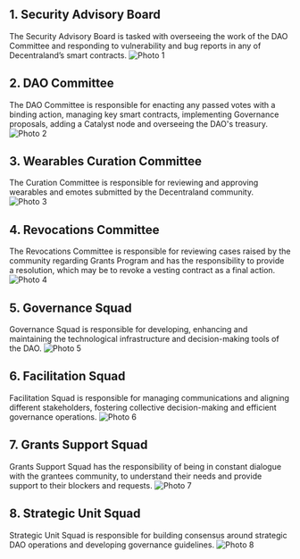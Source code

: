## 1. Security Advisory Board
The Security Advisory Board is tasked with overseeing the work of the DAO Committee and responding to vulnerability and bug reports in any of Decentraland’s smart contracts.
![Photo 1](https://lh3.googleusercontent.com/pw/ADCreHd3YWIlzDwO4XwFQi6XPpEIcB6VMZuCIVQfsv7QjA3fvJ1kxyyuY3laiMy2EAcR8oya8hQfQuW7uR2oKJv_utWAOkt5NIHa5GZkvzccjYcogvKqrEfiJkAsoDaQuS5XPHGjOyNaAu2aZ7UZ2c4nMNCk-KrKLbm8tw_wKBrevdsMZy9ZJz7N3vcqz53W3AG__GDxG4-xVqOIaB0EKgxFL3xz1DyhXmVbVU-mjPF5ZtAxeYe_OT_hGPcxJQ2ScWOBb3jFtrOAA7tyBBaBP8bRbWy1gyQ7fSxolgxoAXOHOXDeUgOOZAPlEJKESLN4qkmwFkP9HL93ci8IUUp3RFBXew6yDTSi34dY9nExLTne5K0DKk0XsctXiSx8wOAbOun4TlZPrR7j9aOYWMX0DJvYjXUIF1nRjTVV7hOy3-bvY-1CyYPukynUAt3fFY9S-b6Frf2UP9u-pHo36uwR4YmOkDiQc0Y2suZekKVmL1i-4o2aHe_w3yYBdvOhGZOujvdDsK77_bucBzq7IKr9t8LupSko5zTD_RbyoNpML3ZrsQTNvVBWXvc_C-OqnbTsG3x19qRUJir7He8sLeU-NK2kT2DZTFe7PGKJiZ1gw0AHw7yK-yMc8Wc9hI9D01QIehgXxuefGGyC3zAC6apOP0druEuwFG_WVcMmQiwYMiKdxLWj3ODBHL6HJ-_Vi9ZitLtvpsvycvgTd38DMv9FvD0aQR7Y9MO2o4vhQHdR8icTprQ5snE-dzO10zssRS8OHBGFx9ZPpnWvyWWjsJ1EPfz8Nr2hwbLlETgQjVkuDDcVUOYdyaDL__HLr20tlmU0M7AJe5NezI5p2j1aBtkJr2HqCyfC-1jmzYCbsIc0R7g6Mq7Y6rl6y-P9RNFalcoOkNFGk7GEV0C9IDX0nxVIvz2iV6uFvROxD9ygWb_P4Oa79rduIk4Oj1P_LF58cduBDUKLjmHJhxxpAoehN5S51T_B5qVWEEsflkiHAgi9lUAj5BHUMq-OXQ=w1740-h458-s-no?authuser=0)
## 2. DAO Committee
The DAO Committee is responsible for enacting any passed votes with a binding action, managing key smart contracts, implementing Governance proposals, adding a Catalyst node and overseeing the DAO's treasury.
![Photo 2](https://lh3.googleusercontent.com/pw/ADCreHeyYIfGczdB9Ub3mX78oXJGxv5vvdf3mNVw1zz3dgDD6RP91IgdvAj0FkUqVvTDfX7wIbhrPZ0f3f8_APC2sr9PcTmnDUBWpMaBd-k0FzEcDqTsVo0qckh_iK_pNjic88hbVf2A7wtUuUxFe8ISO9X4aDdxHJnEbBQDkQA41Oa-lLxtXlpQ4QM5apNQgTZOXZZ6vhfvVYRl18mRg6w7p_VLLl4nrL9P-tcpr_CUibVKoDK9-HwCmInd-PM-mpxX-ImkeHKhxgn67qtRe3oDlmsLupCguM-IPAjNsxDfZkUmw1qB1yyVAQMBTdd1MrIBnSVuxk05pg4VLOWytaaoRY1KYToLj3BHy_-T1e_rI2gQQzgg2bG8tuphVCE6ypQME-c1xzznrVhZ0056M5JSGggiHAtrMRp7ZpCktJkxxbX6GlzZ24sI6jUCyYkGtiivV3fdnHecJtWEvd2wzmBbVLBMogNIYUzSaU9uSx0tWUvZe354sYipBKMZu0_32EKtYCiZjbX-Ft3Xd6rVKzBhMLyCEFhhuDW9uHaUZXXoKDBglIzWJtPoI5uBrVPqzD8lh7eGAU40wpMI_CS1LvIsbFDO1uA9ZFBFAIdu1N4eC0xn8fkKsX6JTrANG3nUP8Cc0jmlJ2Hj5OlQ7I8cb3kl1yr6jdUEwASr_T8armDcTBJmXvk6YDCZuakjFhjqmP15F-H3Du0WfYyBI5he7zNLHXoykf9fj7MRMw8qumySNU8m9fISfX9BJkjNlJGwZJrLJyI4Mvi5wjPlRvJkGWNUGHhew5ZKbnN8-uj-e_cj5DtkF4huu-Y6ianrmQbAH7XpIRmiDiOQTzu2yEL8uAumqHTHJ2nyfvCJaOg36TwNlBleHHMTFUEM-6anEmJ_3mZwsJpVFB5Yj_6yawyoRK2QitYTtNvrHjsncBTaoKxURQ4uq2_jDXAWyywkAUkf_fFuV3xVIKxprhh5j_MTeqViwF9xX9E7dXFpvNQXA242JUltViXqGw=w1740-h458-s-no?authuser=0)
## 3. Wearables Curation Committee
The Curation Committee is responsible for reviewing and approving wearables and emotes submitted by the Decentraland community.
![Photo 3](https://lh3.googleusercontent.com/pw/ADCreHdc8wn87hXBOjBYwB0UkagMVSgixnaOwwt7XM_mOkkhEHeTYUXZm3SEMm5vK6QDqqx1BgnlGVMl6Dx4WPoiqQJ8E6Ygfzf8wzjqW8kqEcjj9mXGf3LMXXKQbsfSOnjIENnsNRFJ12chjos6JFftmebKw1cGhLsrqwxHBjT-y01GDkODbwO739a7DdGzoWwLASNTP_dFSoYBXuoEzWLejqYHvLcI-5kjeO4GMm6_YT0qsZx4sx_M3h27crjCTjIGSrMTU_fEfZsxukJpv0ZRnZs5z-7otqmR86aE-TuEgXLc-AMJ7kimrei3fzaKY2OOYl5pb4jpZhXKDgiLpnXuA9YG7wawfe5Ap3UMI5B4ayG9GCA8tJhRf7w2SGMlD4IVyb92LjW_hjJNXw8UXNHZGzfX3cIzKwzmoNbOz-xzIGYkWDJmVQ8E2Go2rQdqUmzOnnWFTH2uZ3zutjY97sB6XhktmzQYSII1oCX6C0NLtBQ6lwYfzFaPa5UWiG3CeclL4WrJpNxtIIV9coIVx05R5vkBJ_HfO_PE64Xui0Bcvj217aRuznL3SJrZzpR6ZCfmlD0ZV6G2M4yug4jIyxtRvuNCXtffPZqDopsICFhInKZLorWry0o68FImmeA5If5_nCz52TRGY41o7FjgoGgng7QyIGqCF3YU-0uYh4KbpQWKz-JOYSejNFU5vFq1ViHXDA8zKlXQKjBBf1YH5WAgsOs8MjZ7vb1V9MVrOFaDtVvzJ4RnnMKOSd-_6rV7WCtIdhwRg1N0zaIwgS3uFW8uBDzqMbSnBIYpdz71y5W3SeYUSC6HE4gqyGhi5_Q3p8gYn5lfKO50_wxc4s1eqMkKoWM5e4Mvve42hbsCcnT3v1KtmyFa7amfhrRhyEWQzW5h-Xi5ufNJYsQJ3AyMo8TDeoLg2THNqa3D1ALVtw1lr6cTtaQQqL-pzV_gOys5xmpwVukC551fm6oyELeh50J4YNrhUw3GLX1Fv9CIwsDmomgKMrWArA=w1740-h784-s-no?authuser=0)
## 4. Revocations Committee
The Revocations Committee is responsible for reviewing cases raised by the community regarding Grants Program and has the responsibility to provide a resolution, which may be to revoke a vesting contract as a final action.
![Photo 4](https://lh3.googleusercontent.com/pw/ADCreHegyKgpwy5I6lpbxhKUlILjr2sWOhjhlykQf3dzn1fpYP2sfjN3H3VL8XbRjHvhKZtpReEft4Dtejrt3ZQNOeAm9AC-vaxXMGeHPCk3z78sL5Mylpj4wkj8JMfasw08pgb0VDFeDV7QnzWIBG7kYxtt5Gv7DNMKWYxCcXokMXrudH-D4mB4Cao2XHxzBJFlm6MYGPzieZPRL6UnSX_WiMN2vJA7hupAXyjbszDBQ1rweQ-PeMuzEita3IAE-CzphHdH6SlhuYqjP_w3T7rg97L3qUmxO2LLgStk1gIfdFfC2EYc2d11TojyiFJxILLBbrnqIFqcpVropTtu9fRllm2JSzYEwUHxca8Y2FCH6aup_KQ7cLwvse37tGSDe06yfP_5oL9Vk5uwYfLEv7RZQguDutX9FNVG1WEQGoPsUN0sSNKm3iKQ6XU5iTIvuEF3xgjM0_IdZrFZcn1OOBpk4RQW97aJw4v0dwERJV0GsdLTEFA-R8XikJfvxEnoysr8e7CYKIyhvBUyPHcJgu_jVzwR0SE-D9h2xdCaP2yumm3Sj2oFRxjLzEPIZR9qSUOtrA18jeaTtAXAcZtKCYnmmWPySCohCZWFdL4wlWqX_Jk6Dhl8nBEgA1hLvJXrJ3HINASw00fGkSgSYXSjx8LjlUNHLieOrLb6Xsh7IFO0FgC1IXEzZ1-SbrYi0cgrpwRzkSislYMoIlwvGS24Reghwq_ehk6zvfBpCzUATTTjL65EEuV_3cY2IMcOJXk9RTl82lZP1fCbJAKJxyEAQzhg2eUnSsXMU7muuxA2mdlbQJVVPkbKpYgZPDdW5t2N5hhYCwAFmw0FzVzKZ-ZQEuSw1MI5fPFXj2l0zAL5-6Y9W9WNVirfXXFvJ5hMJ-uMh5zQbU5q2SCw4P16lRva3vhyQDpY0BOgbm8639GiTpjVbmemJWPg9meM2aT7WFgQ4o4w4iBFS3ATpgWbFQsNz8n2ZPahoAh53DM8qHCwbISSokF49kZo6A=w1740-h462-s-no?authuser=0)
## 5. Governance Squad
Governance Squad is responsible for developing, enhancing and maintaining the technological infrastructure and decision-making tools of the DAO.
![Photo 5](https://lh3.googleusercontent.com/pw/ADCreHeFb5BbzgxCXjnO0PgEw27X9SnH_z4IE4S17ewR265FiLUTSAYcZK0CH1CvQhiQ743qkvFIpKulJmVlP1IwfQMl9KrG11WmmC2R-M821FQTg2SPWID4Wv6olO3kQl_NyO2ahXJnj4akmY6iYdOJl9q9tAZVBMhc0mevUSMIimtQLknNHFyFzdIleiz2LMnUhE7AbMzeHIfEEyl0emh6nLhuGNWVbvQBU9CDChSpJhS-DL0D2cfLTe5oh-2x_FwW4EazYM8egbrcGPayz-lH7byv5z6-ca_gcUDZa2ZeMTnFp_s_jnfkpzmcYaFnt86WKucDeNLj0YxLZsxZmsHPGIb5lclzfSGFW02zyeCcke90rv4XNcbnzyhevQ86WyDx-2DPKWcrPRCCyMfb_kepuARz10uDsai0mRuFRAeXkLqJtVs6c3BNBHqPYE6KybSma7hQ3x3HNS-qB2ogWx6ounZS2pz1xJ1yjsuBl1d0ML76RqTBVqyUZKy9Mvv2HN2-GnZmNRKlwXfM3R3bd1yokkbeOBGrc8lkJTgA2TzIBylJzNUQMnDa2qLDlso-TVBjFHucgkW3k2MZCGfBwy9RB2jMucks3tu1iVEVgiO0oBrC2GBaDzySV0CALYAKwnBOQfTh0cX15qxTTStujaCBa8VgRzkHUI-q9RXMsjTkBkKSGZhTMZqyTQDgPwsh4FIbcGaN-VqNrzI6rARQ9VrhuroUNCfqj_-fV_90WIzbyY2zWou2nwfXyWDAxkdjlOPMkn3p_67eoWMaXrumXc_zerXd2FrfhyfY5S0tiwXITo84Zyapml9aHCECPEJOzerBguWpEpB3oHBKtJKzHpwaECplYzKeUi7feiLPd25FIQXs5LD4b4jAtr2fnxBkNCyJRkd9xEKfhv0dMdGbvYWR7c_-By3j7lcERjjqc-iJjEDdlB4424LR4MQ2BSW_7kppl9OB-u4Z6Kxkl8nTpG28UT1Oxzm5-i8oyXnzwAt00Dr9PkOPXw=w1740-h462-s-no?authuser=0)
## 6. Facilitation Squad
Facilitation Squad is responsible for managing communications and aligning different stakeholders, fostering collective decision-making and efficient governance operations. 
![Photo 6](https://lh3.googleusercontent.com/pw/ADCreHcCqpXerWgIWRz89dnqv6_TCOyfOfeupSxJHkmjHvQMFfuxEAvPTsXbMaRc8chmnLi0XKTq2NinGSdhjDTcXc-wBoRugRduL45SnakD5yG0Gtx57528NGSbHcc__SVA_fPQ0NgIWs1LUy161wN-piJhuLEanVKmrrX9V4tQzqCBBOEL_-jL1p7S4ECVZ1Equq1mvWxcRrkK0mK4fVk8BFnRi23aQOhApmC9t6F5jeeJ-uo8UplZrI6dWP69YPMN-dFVpdLMX9EaxZ33C4ysnRTfFM2Syiww7MkyBD7pRqacgO2HtOywuMXvtsw0mLf65zNjjV7tPoCIcP6Cgvqm3_PZRayHhCYeboIwiX_UKX2DGt0wPEI9f_uNwVGcnPHxrwjTVx-uZD8BintIXxkBDzS8CknnfTJauynMwCigYXz90bjidPqXrqWzvL9rsn3d_DqOJx1q8xFJwAeFOUzmErCrGQPzMJCbTK6JhFkZbMKviLYS8dCyET3y9sCLTC1rOffyXxBiQNh1BGFU5iGmCgdz3s0-_BJmQ5i5gMxhamBv5RejLe0gFflmXr4BwpcD68ETaQZ_BfjaBsmxFhy42j_L2HyAakXhNkTYrh0LXqPSi_WJYaqiJCZZSQ9SMYYz7q7jByst1NB5JkcSgnpYZ6eAGJI0u-4R15jjnbyRRykJmWFuvIHSspenLrNh29TeLD38Yy5VwnQPwpvtPLsrtFX4mrO-GIrx_RqO7yGZgBlEV32F5LAZi07YmjIBmhUxjGFv_BZOXgRLWigHIk1I2VjBfadR-czTYHcJBoKNo1fbPJDarWu6rjKbK1DAdGEmTupUH4PgmYW16g0NqLBkgpdzIoUadA3-e5GTfUy01EsCag3r2Yvxejwb_NogqhCoTAMS9SC-5ERsPUYtXTytaAO_WbGn6UboYOjXl8vHzcCCKuHnwcFfNLVgK9-S9zZjtb2JAEkZL_inDF400jSkYAYKjw4PaVdteDxra5XwaDVtGP2BjA=w1740-h462-s-no?authuser=0)
## 7. Grants Support Squad
 Grants Support Squad has the responsibility of being in constant dialogue with the grantees community, to understand their needs and provide support to their blockers and requests.
![Photo 7](https://lh3.googleusercontent.com/pw/ADCreHcUhWitTf2M8oJOWeWKCI4p-CFh4G6dQWyO9_Ts1yPPkGoKtUukATbx3X5t5ztHKoZlUYmgqimNGi5HW6-8sbfSh4Qypbt6F13jEKh--PIvN-iFjVKbmmC-0ibSwK4bEpbWu_L2rHF858rpEVpq1wIz7jUgFa2V-8BjzIYwY5EmDHcLZmnXzZFDfusZdUITSrp54PlDczyOSF18RE39hQ8YGkWETHVTwCvhMmqpiL05hYeCPRphaQ8UblvN3Qm1r2O_5EDfVZTwm4HdXFdZ1kKL8hLyGBgM4DY_yGxgmCZsHPsFRk18nSuchT1WKXrg0DRxCGZ_5aXOQek4dbsc7pGa6z0X-aw6kai2Hhx2dzDpf1D-RRikl3Kbmuwwtvqj9zoKqObULLTzr7lrKQFb0VxRll4yB-6bY-hU7jXMWR6LgBje5cOKr0roJI_v1IGEv-XCaBKl0_KO6fmtHX62ALEmvpwfDMkIPmTAed6Z-2MPZDVaIX1DvaWmZ6SqLzs7HsylVdnlBtYluzT3_MREV_zQlgdSm0JgGXy6tefVpaVZL6grZtN04cepxVrgBqAAkXzwf-vunMdptS8sHq44hCSszQQV3apHLeaimxZMPS0Wl4luErDkCeL_29tjDEkKZFF8TTZrhSAFeNWs1d7sdK5PEa_EKrYJTvOf3qUQt6QfuLvB5V6NjVtIjkalS6nv2lrFgDpURg4x3UT0qCnKGH0Zmx9pkdbXmSNQ1LeyNR-KJrOZ6qPW5w6uvoW1P1T2ZSTFSFxAgCZACC5ChrW6bxDu3h0NUbtfBUpiw2bHRc3ywZzm8DxZUvkpVgRUg1oRTIJ8dXSocPPDtZMHxavt2wDZJZK9TnhJzAW8ZdvInE9X1QZtq2TKeOzgJLFSvSEyYnEeHhTtVAE6TKXXL_5tA1yroOMN8LaywTXjOB9hYKzS4TK1cXPrl437wt6NZPVhYpXHPzKqa_Hn1NATAlwrl8xVevD1CxnHJR_7GUfsYzR1OqCP4Q=w1740-h462-s-no?authuser=0)
## 8. Strategic Unit Squad
Strategic Unit Squad is responsible for building consensus around strategic DAO operations and developing governance guidelines.
![Photo 8](https://lh3.googleusercontent.com/pw/ADCreHd0P4f38ZjRJn1wGlp2t9G_ln0uPSiDU9a0Ngmd3WgXVFj97JujG2uoviAZGByq7l7sIH4ShBxXAhYlNLI3XCOake-jXB8YK_mF2zAILUnxZbjimUwFxd28TbVidQhPWdT6XORLb6nmuWONlUqPkxWpi3euOo5yHwK1Wmxov2EMwxFOF2imqvIzSCok9Pdm7DLTdPLiCrMSRdDCvXHJ2HkwWeN0EaYSCeULcf1ISwq8SG8ywIPxzMnyVVfPHvQaMqTSyTMkVQQ6zOocrPSo6LgmntBytqjwqbzv0qaLDrYFEyMyyuP7fxYwe_WU_uxVWvun1WdtpqT8wYOOGJrGBXwGlQ_CZZwpTsI6gOsl_EJe4XShOQSH4hCUf43r3DbBhGtF-LNemP-AEieGJokeGdwQB-7TSVTod-C6YhVnScqKYnh847fJz1NTqIHFsel59xDLUDYG0PglutL8wiXsR_l-IPCXTsDCjSeTstL4EmddR80O-wH-1b0RHd6G0l2hTSyUjwq0-mnELHwZ64dwrmLotdbgt3jcDTVgxrl12TuVC-NY4wq0-zOSnkx9vkFYgZV9UNO136PxW_RAmN-5dkZJFeAvVEN6vaE83A6rNJiIPbQKNC_TT-ryu_iFvL_rVdiGvC3Dn1PrAIqNF9yDbkOqPOeB7d3gR0EY4xDBlE9I6CVj3--zS9yq426MtMWr6l-rlaZ2RYqJ_qeKY7HzM_s-oFBQHx-iApfzuvTJJMP3fUXlsN7-015x3bS5qqa60suXHKgpeeRmG9SDjxGm0XgI5JpSUHv0bV9ipopoj_HkFK7H6KECLpavDVvVNVF5BsADGLZXGq4uHG39HdKy-4l2G4tfQ7i2XkU69b0lWW9ALAGUKO4QJlQUEQxPI2ia4QCf1yxaHdzEHkoAQtsj92FmjozLBdgBunH3ELmPXcOj6BzeCZ1Buc8XjmjnwLCove7LB_sSTDlVQnyQbKcAGGO0o9kzTYID79cgADkKIdkHfqFYQg=w1740-h462-s-no?authuser=0)